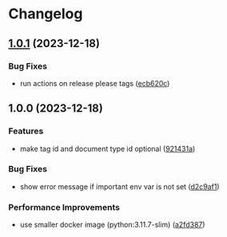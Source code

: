 # Changelog

## [1.0.1](https://github.com/lippoliv/paperlessngx-to-sevdesk/compare/v1.0.0...v1.0.1) (2023-12-18)


### Bug Fixes

* run actions on release please tags ([ecb620c](https://github.com/lippoliv/paperlessngx-to-sevdesk/commit/ecb620c7c885bbd2b7d842c6e7e3aadd13c46017))

## 1.0.0 (2023-12-18)


### Features

* make tag id and document type id optional ([921431a](https://github.com/lippoliv/paperlessngx-to-sevdesk/commit/921431a71e6d9d56d0a0135ab20ffd175bc6eaef))


### Bug Fixes

* show error message if important env var is not set ([d2c9af1](https://github.com/lippoliv/paperlessngx-to-sevdesk/commit/d2c9af1035e79f0ee7579b5a003ee8cd05027c3b))


### Performance Improvements

* use smaller docker image (python:3.11.7-slim) ([a2fd387](https://github.com/lippoliv/paperlessngx-to-sevdesk/commit/a2fd3878259e29f38c0ed5e5dddbd802af8be692))
